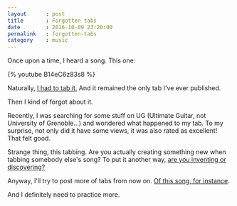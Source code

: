 ```yaml
---
layout      : post
title       : Forgotten tabs
date        : 2016-10-09 23:20:00
permalink   : forgotten-tabs
category    : music
---
```

Once upon a time, I heard a song. This one:

{% youtube B14eC6z83s8 %}

Naturally, [I had to tab it.](https://tabs.ultimate-guitar.com/r/rachel_sermanni/bones_crd.htm) And it remained the only tab I've ever published.

Then I kind of forgot about it.

Recently, I was searching for some stuff on UG (Ultimate Guitar, not University of Grenoble...) and wondered what happened to my tab. To my surprise, not only did it have some views, it was also rated as excellent! That felt good.

Strange thing, this tabbing. Are you actually creating something new when tabbing somebody else's song? To put it another way, [are you inventing or discovering?](https://www.quora.com/Was-mathematics-invented-or-discovered-1)

Anyway, I'll try to post more of tabs from now on. [Of this song, for instance](https://www.youtube.com/watch?v=-hY-XBLw6SU).

And I definitely need to  practice more.




